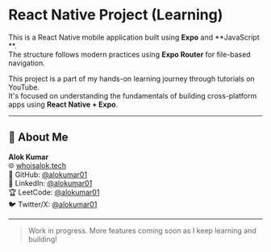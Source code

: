 # React Native Project (Learning)

This is a React Native mobile application built using **Expo** and **JavaScript **.  
The structure follows modern practices using **Expo Router** for file-based navigation.

This project is a part of my hands-on learning journey through tutorials on YouTube.  
It's focused on understanding the fundamentals of building cross-platform apps using **React Native + Expo**.

---

## 🔗 About Me

**Alok Kumar**  
🌐 [whoisalok.tech](https://whoisalok.tech)  
💼 GitHub: [@alokumar01](https://github.com/alokumar01)  
🔗 LinkedIn: [@alokumar01](https://linkedin.com/in/alokumar01)  
🏆 LeetCode: [@alokumar01](https://leetcode.com/alokumar01)  
🐦 Twitter/X: [@alokumar01](https://twitter.com/alokumar01)

---

> Work in progress. More features coming soon as I keep learning and building!
